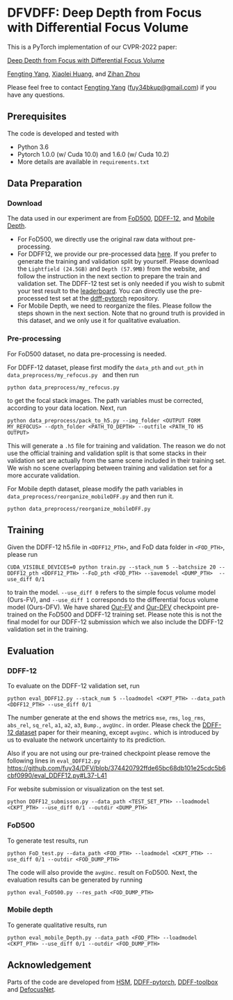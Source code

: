 # DFVDFF: Deep Depth from Focus with Differential Focus Volume

This is a PyTorch implementation of our CVPR-2022 paper:

[Deep Depth from Focus with Differential Focus Volume](https://arxiv.org/pdf/2112.01712.pdf)

[Fengting Yang](http://fuy34.github.io/), [Xiaolei Huang](http://faculty.ist.psu.edu/suh972/), and 
[Zihan Zhou](https://zihan-z.github.io/) 

Please feel free to contact [Fengting Yang](http://fuy34.github.io/) (fuy34bkup@gmail.com) if you have any questions.

## Prerequisites
The code is developed and tested with
- Python 3.6
- Pytorch 1.0.0 (w/ Cuda 10.0) and 1.6.0 (w/ Cuda 10.2)
- More details are available in ```requirements.txt```

## Data Preparation
### Download 
The data used in our experiment are from [FoD500](https://github.com/dvl-tum/defocus-net),  [DDFF-12](https://hazirbas.com/datasets/ddff12scene/),
and [Mobile Depth](https://www.supasorn.com/dffdownload.html). 

* For FoD500, we directly use the original raw data without pre-processing. 
* For DDFF12, we provide our pre-processed data [here](https://pennstateoffice365-my.sharepoint.com/:u:/g/personal/fuy34_psu_edu/ERBeMZVm8UhNnQNIg1zXe6IBfLVpTxJtYuPymgU1TqjAbQ?e=g9u9kX). If you prefer to generate the training and validation split by yourself.
 Please download the ```Lightfield (24.5GB)``` and ```Depth (57.9MB)``` from the website, and 
follow the instruction in the next section to prepare the train and validation set. The DDFF-12 test set
is only needed if you wish to submit your test result to the [leaderboard](https://competitions.codalab.org/competitions/17807#learn_the_details). You can directly use 
the pre-processed test set at the [ddff-pytorch](https://github.com/soyers/ddff-pytorch) repository.
* For Mobile Depth, we need to reorganize the files. Please follow the steps shown in the next section. Note that no ground truth is provided in this dataset, and we only
use it for qualitative evaluation. 

### Pre-processing
For FoD500 dataset, no data pre-processing is needed. 

For DDFF-12 dataset, please first modify the ```data_pth``` and ```out_pth``` in 
```data_preprocess/my_refocus.py ``` and then run 
```
python data_preprocess/my_refocus.py 
```
to get the focal stack images. The path variables must be corrected, according to your data location. Next, run 
```
python data_preprocess/pack_to_h5.py --img_folder <OUTPUT FORM MY_REFOCUS> --dpth_folder <PATH_TO_DEPTH> --outfile <PATH_TO H5 OUTPUT>
```
This will generate a ```.h5``` file for training and validation. The reason we do not use the official training and validation split
is that some stacks in their validation set are actually from the same scene included in their training set. We wish no scene 
overlapping between training and validation set for a more accurate validation.  

For Mobile depth dataset, please modify the path variables in  ```data_preprocess/reorganize_mobileDFF.py``` and then run it. 
```
python data_preprocess/reorganize_mobileDFF.py 
```

## Training
Given the DDFF-12 h5.file in ```<DDFF12_PTH>```, and FoD data folder in ```<FOD_PTH>```, please run 
```
CUDA_VISIBLE_DEVICES=0 python train.py --stack_num 5 --batchsize 20 --DDFF12_pth <DDFF12_PTH> --FoD_pth <FOD_PTH> --savemodel <DUMP_PTH>  --use_diff 0/1
```
to train the model.  ```--use_diff 0``` refers to the simple focus volume model (Ours-FV), and ```--use_diff 1``` corresponds to
 the differential focus volume model (Ours-DFV). We have shared [Our-FV](https://drive.google.com/file/d/1oF0MZC3zBY-HRlXOYDlHqiTJ_KgPfEQP/view?usp=sharing)
and [Our-DFV](https://drive.google.com/file/d/1kKJlZybv4Kbpn7Xa2f2K25VErOQyind8/view?usp=sharing) checkpoint pre-trained on the FoD500 and DDFF-12 training set. 
Please note this is not the final model for our DDFF-12 submission which we also include the DDFF-12 validation set in the training.  

## Evaluation
### DDFF-12
To evaluate on the DDFF-12 validation set, run
```
python eval_DDFF12.py --stack_num 5 --loadmodel <CKPT_PTH> --data_path  <DDFF12_PTH> --use_diff 0/1
```
The number generate at the end shows the metrics 
```mse```,	```rms```, ```log_rms```, ```abs_rel```, ```sq_rel```,	```a1```, ```a2```, ```a3```, ```Bump.```, ```avgUnc.``` in order.
Please check the [DDFF-12 dataset](https://arxiv.org/pdf/1704.01085.pdf) paper for their meaning, except ```avgUnc.``` 
which is introduced by us to evaluate the network uncertainty to its prediction. 

Also if you are not using our pre-trained checkpoint please remove the following lines in ```eval_DDFF12.py```
https://github.com/fuy34/DFV/blob/374420792ffde65bc68db101e25cdc5b6cbf0990/eval_DDFF12.py#L37-L41

For website submission or visualization on the test set. 
```
python DDFF12_submisson.py --data_path <TEST_SET_PTH> --loadmodel <CKPT_PTH> --use_diff 0/1 --outdir <DUMP_PTH>
```
### FoD500
To generate test results, run 
```
python FoD_test.py --data_path <FOD_PTH> --loadmodel <CKPT_PTH> --use_diff 0/1 --outdir <FOD_DUMP_PTH>
```
The code will also provide the ```avgUnc.``` result on FoD500. Next, the evaluation results can be generated by running
```
python eval_FoD500.py --res_path <FOD_DUMP_PTH>
```

### Mobile depth
To generate qualitative results, run 
```
python eval_mobile_Depth.py --data_path <FOD_PTH> --loadmodel <CKPT_PTH> --use_diff 0/1 --outdir <FOD_DUMP_PTH>
```

## Acknowledgement
Parts of the code are developed from [HSM](http://vision.middlebury.edu/stereo/submit3/), 
[DDFF-pytorch](https://github.com/soyers/ddff-pytorch), [DDFF-toolbox](https://github.com/hazirbas/ddff-toolbox) and [DefocusNet](https://github.com/dvl-tum/defocus-net).


